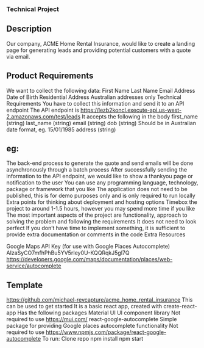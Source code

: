 ### Technical Project
## Description
Our company, ACME Home Rental Insurance, would like to create a landing page for generating leads and providing potential customers with a
quote via email.
## Product Requirements
We want to collect the following data:
  First Name
  Last Name
  Email Address
  Date of Birth
  Residential Address
  Australian addresses only
  Technical Requirements
You have to collect this information and send it to an API endpoint
The API endpoint is https://lezb2koncl.execute-api.us-west-2.amazonaws.com/test/leads
  It accepts the following in the body
  first_name (string)
  last_name (string)
  email (string)
  dob (string)
  Should be in Australian date format, eg. 15/01/1985
  address (string)

## eg:
The back-end process to generate the quote and send emails will be done asynchronously through a batch process
After successfully sending the information to the API endpoint, we would like to show a thankyou page or notification to the user
You can use any programming language, technology, package or framework that you like
The application does not need to be published, this is for demo purposes only and is only required to run locally
Extra points for thinking about deployment and hosting options
Timebox the project to around 1-1.5 hours, however you may spend more time if you like
The most important aspects of the project are functionality, approach to solving the problem and following the requirements
It does not need to look perfect
If you don’t have time to implement something, it is sufficient to provide extra documentation or comments in the code
Extra Resources

Google Maps API Key (for use with Google Places Autocomplete)
AIzaSyCO7mfhPhBu5YV5rIey0U-KQQRqkJ5gl7Q
https://developers.google.com/maps/documentation/places/web-service/autocomplete

## Template
https://github.com/michael-revcapture/acme_home_rental_insurance
This can be used to get started
It is a basic react app, created with create-react-app
Has the following packages
Material UI
UI component library
Not required to use
https://mui.com/
react-google-autocomplete
Simple package for providing Google places autocomplete functionality
Not required to use
https://www.npmjs.com/package/react-google-autocomplete
To run:
Clone repo
npm install
npm start